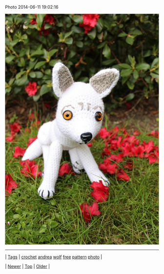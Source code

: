 <!--
title: Photo 2014-06-11 19
date: 2020-06-28T15:27:00.324Z
tags: crochet, andrea, wolf, free, pattern, photo
-->


Photo 2014-06-11 19:02:16

![](88494501979-0.jpg)

<!--BOTTOM-POST-NAVIGATION-->
---

| [Tags](tags.md) | [crochet](tag-crochet.md) [andrea](tag-andrea.md) [wolf](tag-wolf.md) [free](tag-free.md) [pattern](tag-pattern.md) [photo](tag-photo.md) |

| [Newer](88476624329.md) | [Top](index.md) | [Older](88504039589.md) |